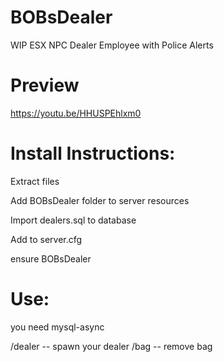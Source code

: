 # BOBsDealer

 WIP ESX NPC Dealer Employee with Police Alerts
 
# Preview

https://youtu.be/HHUSPEhlxm0

# Install Instructions:
Extract files

Add BOBsDealer folder to server resources

Import dealers.sql to database

Add to server.cfg

ensure BOBsDealer

# Use:

you need mysql-async

/dealer  -- spawn your dealer
/bag -- remove bag
